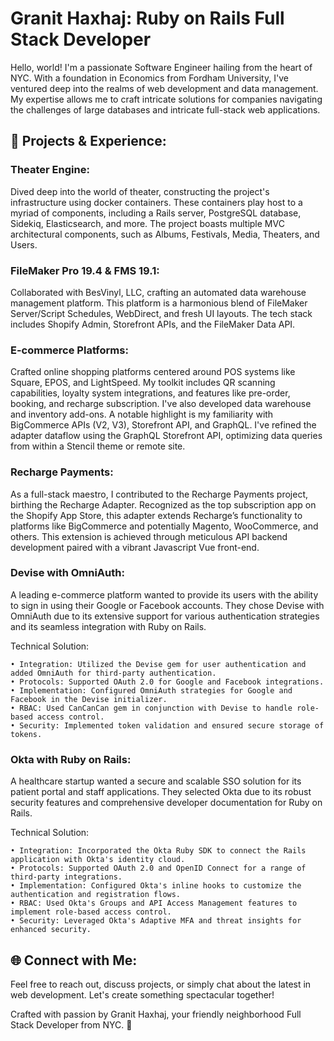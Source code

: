 # Granit Haxhaj: Ruby on Rails Full Stack Developer

Hello, world! I'm a passionate Software Engineer hailing from the heart of NYC. With a foundation in Economics from Fordham University, I've ventured deep into the realms of web development and data management. My expertise allows me to craft intricate solutions for companies navigating the challenges of large databases and intricate full-stack web applications.

## 🚀 Projects & Experience:
### Theater Engine:
Dived deep into the world of theater, constructing the project's infrastructure using docker containers. These containers play host to a myriad of components, including a Rails server, PostgreSQL database, Sidekiq, Elasticsearch, and more. The project boasts multiple MVC architectural components, such as Albums, Festivals, Media, Theaters, and Users.

### FileMaker Pro 19.4 & FMS 19.1:
Collaborated with BesVinyl, LLC, crafting an automated data warehouse management platform. This platform is a harmonious blend of FileMaker Server/Script Schedules, WebDirect, and fresh UI layouts. The tech stack includes Shopify Admin, Storefront APIs, and the FileMaker Data API.

### E-commerce Platforms:
Crafted online shopping platforms centered around POS systems like Square, EPOS, and LightSpeed. My toolkit includes QR scanning capabilities, loyalty system integrations, and features like pre-order, booking, and recharge subscription. I've also developed data warehouse and inventory add-ons. A notable highlight is my familiarity with BigCommerce APIs (V2, V3), Storefront API, and GraphQL. I've refined the adapter dataflow using the GraphQL Storefront API, optimizing data queries from within a Stencil theme or remote site.

### Recharge Payments:
As a full-stack maestro, I contributed to the Recharge Payments project, birthing the Recharge Adapter. Recognized as the top subscription app on the Shopify App Store, this adapter extends Recharge’s functionality to platforms like BigCommerce and potentially Magento, WooCommerce, and others. This extension is achieved through meticulous API backend development paired with a vibrant Javascript Vue front-end.

### Devise with OmniAuth:
A leading e-commerce platform wanted to provide its users with the ability to sign in using their Google or Facebook accounts. They chose Devise with OmniAuth due to its extensive support for various authentication strategies and its seamless integration with Ruby on Rails.

Technical Solution:

	• Integration: Utilized the Devise gem for user authentication and added OmniAuth for third-party authentication.
	• Protocols: Supported OAuth 2.0 for Google and Facebook integrations.
	• Implementation: Configured OmniAuth strategies for Google and Facebook in the Devise initializer.
	• RBAC: Used CanCanCan gem in conjunction with Devise to handle role-based access control.
 	• Security: Implemented token validation and ensured secure storage of tokens.

### Okta with Ruby on Rails:
A healthcare startup wanted a secure and scalable SSO solution for its patient portal and staff applications. They selected Okta due to its robust security features and comprehensive developer documentation for Ruby on Rails.

Technical Solution:

	• Integration: Incorporated the Okta Ruby SDK to connect the Rails application with Okta's identity cloud.
	• Protocols: Supported OAuth 2.0 and OpenID Connect for a range of third-party integrations.
	• Implementation: Configured Okta's inline hooks to customize the authentication and registration flows.
	• RBAC: Used Okta's Groups and API Access Management features to implement role-based access control.
	• Security: Leveraged Okta's Adaptive MFA and threat insights for enhanced security.


## 🌐 Connect with Me:
Feel free to reach out, discuss projects, or simply chat about the latest in web development. Let's create something spectacular together!

Crafted with passion by Granit Haxhaj, your friendly neighborhood Full Stack Developer from NYC. 🌟
